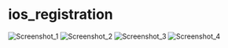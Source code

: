# ios_registration
![Screenshot_1](https://user-images.githubusercontent.com/107944445/208288299-a80d2509-f319-4b9a-aecf-07fcfba2567c.png)
![Screenshot_2](https://user-images.githubusercontent.com/107944445/208288300-159ba502-85af-4e95-b864-40686157be92.png)
![Screenshot_3](https://user-images.githubusercontent.com/107944445/208288301-c34b9025-50b7-482a-98b0-a376e8cdf7f8.png)
![Screenshot_4](https://user-images.githubusercontent.com/107944445/208288295-d8934699-48ba-4cfc-8af2-75301a3c0a98.png)

